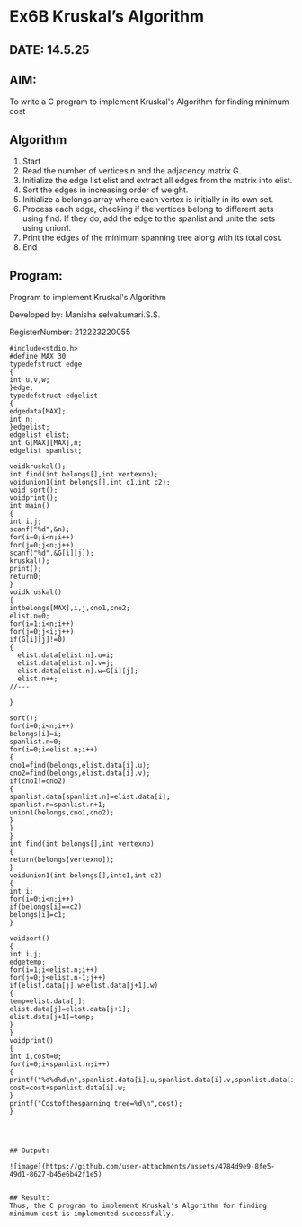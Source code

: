 # Ex6B Kruskal’s Algorithm
## DATE: 14.5.25

## AIM:
To write a C program to implement Kruskal's Algorithm for finding minimum cost

## Algorithm
1.	Start
2.	Read the number of vertices n and the adjacency matrix G.
3.	Initialize the edge list elist and extract all edges from the matrix into elist.
4.	Sort the edges in increasing order of weight.
5.	Initialize a belongs array where each vertex is initially in its own set.
6.	Process each edge, checking if the vertices belong to different sets using find. If they do, add the edge to the spanlist and unite the sets using union1.
7.	Print the edges of the minimum spanning tree along with its total cost.
8.	End
   

## Program:

Program to implement Kruskal's Algorithm

Developed by: Manisha selvakumari.S.S.

RegisterNumber: 212223220055  

```
#include<stdio.h>
#define MAX 30
typedefstruct edge
{
int u,v,w;
}edge;
typedefstruct edgelist
{
edgedata[MAX];
int n;
}edgelist;
edgelist elist;
int G[MAX][MAX],n;
edgelist spanlist;

voidkruskal();
int find(int belongs[],int vertexno);
voidunion1(int belongs[],int c1,int c2);
void sort();
voidprint();
int main()
{
int i,j;
scanf("%d",&n);
for(i=0;i<n;i++)
for(j=0;j<n;j++)
scanf("%d",&G[i][j]);
kruskal();
print();
return0;
}
voidkruskal()
{
intbelongs[MAX],i,j,cno1,cno2;
elist.n=0;
for(i=1;i<n;i++)
for(j=0;j<i;j++)
if(G[i][j]!=0)
{
  elist.data[elist.n].u=i;
  elist.data[elist.n].v=j;
  elist.data[elist.n].w=G[i][j];
  elist.n++;
//---

}

sort();
for(i=0;i<n;i++)
belongs[i]=i;
spanlist.n=0;
for(i=0;i<elist.n;i++)
{
cno1=find(belongs,elist.data[i].u);
cno2=find(belongs,elist.data[i].v);
if(cno1!=cno2)
{
spanlist.data[spanlist.n]=elist.data[i];
spanlist.n=spanlist.n+1;
union1(belongs,cno1,cno2);
}
}
}
int find(int belongs[],int vertexno)
{
return(belongs[vertexno]);
}
voidunion1(int belongs[],intc1,int c2)
{
int i;
for(i=0;i<n;i++)
if(belongs[i]==c2)
belongs[i]=c1;
}

voidsort()
{
int i,j;
edgetemp;
for(i=1;i<elist.n;i++)
for(j=0;j<elist.n-1;j++)
if(elist.data[j].w>elist.data[j+1].w)
{
temp=elist.data[j];
elist.data[j]=elist.data[j+1];
elist.data[j+1]=temp;
}
}
voidprint()
{
int i,cost=0;
for(i=0;i<spanlist.n;i++)
{
printf("%d%d%d\n",spanlist.data[i].u,spanlist.data[i].v,spanlist.data[i].w); cost=cost+spanlist.data[i].w;
}
printf("Costofthespanning tree=%d\n",cost);
}




## Output:

![image](https://github.com/user-attachments/assets/4784d9e9-8fe5-49d1-8627-b45e6b42f1e5)


## Result:
Thus, the C program to implement Kruskal's Algorithm for finding minimum cost is implemented successfully.
